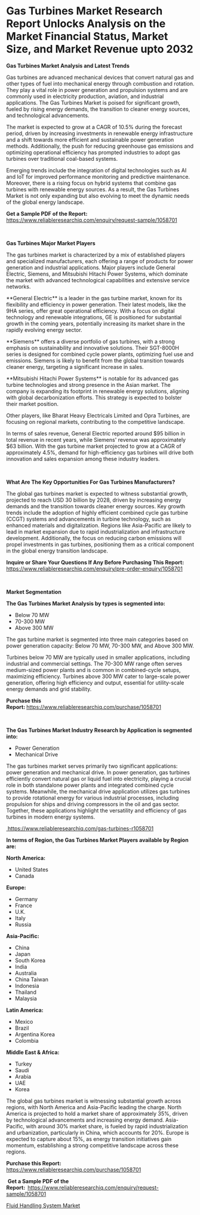 <p><h1>Gas Turbines Market Research Report Unlocks Analysis on the Market Financial Status, Market Size, and Market Revenue upto 2032</h1></p><p><strong>Gas Turbines Market Analysis and Latest Trends</strong></p>
<p><p>Gas turbines are advanced mechanical devices that convert natural gas and other types of fuel into mechanical energy through combustion and rotation. They play a vital role in power generation and propulsion systems and are commonly used in electricity production, aviation, and industrial applications. The Gas Turbines Market is poised for significant growth, fueled by rising energy demands, the transition to cleaner energy sources, and technological advancements. </p><p>The market is expected to grow at a CAGR of 10.5% during the forecast period, driven by increasing investments in renewable energy infrastructure and a shift towards more efficient and sustainable power generation methods. Additionally, the push for reducing greenhouse gas emissions and optimizing operational efficiency has prompted industries to adopt gas turbines over traditional coal-based systems. </p><p>Emerging trends include the integration of digital technologies such as AI and IoT for improved performance monitoring and predictive maintenance. Moreover, there is a rising focus on hybrid systems that combine gas turbines with renewable energy sources. As a result, the Gas Turbines Market is not only expanding but also evolving to meet the dynamic needs of the global energy landscape.</p></p>
<p><strong>Get a Sample PDF of the Report:&nbsp;</strong> <a href="https://www.reliableresearchiq.com/enquiry/request-sample/1058701?utm_campaign=2273&utm_medium=2&utm_source=Github&utm_content=ia&utm_term=23022025&utm_id=gas-turbines">https://www.reliableresearchiq.com/enquiry/request-sample/1058701</a></p>
<p>&nbsp;</p>
<p><strong>Gas Turbines Major Market Players</strong></p>
<p><p>The gas turbines market is characterized by a mix of established players and specialized manufacturers, each offering a range of products for power generation and industrial applications. Major players include General Electric, Siemens, and Mitsubishi Hitachi Power Systems, which dominate the market with advanced technological capabilities and extensive service networks.</p><p>**General Electric** is a leader in the gas turbine market, known for its flexibility and efficiency in power generation. Their latest models, like the 9HA series, offer great operational efficiency. With a focus on digital technology and renewable integrations, GE is positioned for substantial growth in the coming years, potentially increasing its market share in the rapidly evolving energy sector.</p><p>**Siemens** offers a diverse portfolio of gas turbines, with a strong emphasis on sustainability and innovative solutions. Their SGT-8000H series is designed for combined cycle power plants, optimizing fuel use and emissions. Siemens is likely to benefit from the global transition towards cleaner energy, targeting a significant increase in sales.</p><p>**Mitsubishi Hitachi Power Systems** is notable for its advanced gas turbine technologies and strong presence in the Asian market. The company is expanding its footprint in renewable energy solutions, aligning with global decarbonization efforts. This strategy is expected to bolster their market position.</p><p>Other players, like Bharat Heavy Electricals Limited and Opra Turbines, are focusing on regional markets, contributing to the competitive landscape. </p><p>In terms of sales revenue, General Electric reported around $95 billion in total revenue in recent years, while Siemens' revenue was approximately $63 billion. With the gas turbine market projected to grow at a CAGR of approximately 4.5%, demand for high-efficiency gas turbines will drive both innovation and sales expansion among these industry leaders.</p></p>
<p>&nbsp;</p>
<p><strong>What Are The Key Opportunities For Gas Turbines Manufacturers?</strong></p>
<p><p>The global gas turbines market is expected to witness substantial growth, projected to reach USD 30 billion by 2028, driven by increasing energy demands and the transition towards cleaner energy sources. Key growth trends include the adoption of highly efficient combined cycle gas turbine (CCGT) systems and advancements in turbine technology, such as enhanced materials and digitalization. Regions like Asia-Pacific are likely to lead in market expansion due to rapid industrialization and infrastructure development. Additionally, the focus on reducing carbon emissions will propel investments in gas turbines, positioning them as a critical component in the global energy transition landscape.</p></p>
<p><strong>Inquire or Share Your Questions If Any Before Purchasing This Report:</strong> <a href="https://www.reliableresearchiq.com/enquiry/pre-order-enquiry/1058701?utm_campaign=2273&utm_medium=2&utm_source=Github&utm_content=ia&utm_term=23022025&utm_id=gas-turbines">https://www.reliableresearchiq.com/enquiry/pre-order-enquiry/1058701</a></p>
<p>&nbsp;</p>
<p><strong>Market Segmentation</strong></p>
<p><strong>The Gas Turbines Market Analysis by types is segmented into:</strong></p>
<p><ul><li>Below 70 MW</li><li>70-300 MW</li><li>Above 300 MW</li></ul></p>
<p><p>The gas turbine market is segmented into three main categories based on power generation capacity: Below 70 MW, 70-300 MW, and Above 300 MW. </p><p>Turbines below 70 MW are typically used in smaller applications, including industrial and commercial settings. The 70-300 MW range often serves medium-sized power plants and is common in combined-cycle setups, maximizing efficiency. Turbines above 300 MW cater to large-scale power generation, offering high efficiency and output, essential for utility-scale energy demands and grid stability.</p></p>
<p><strong>Purchase this Report:&nbsp;</strong><a href="https://www.reliableresearchiq.com/purchase/1058701?utm_campaign=2273&utm_medium=2&utm_source=Github&utm_content=ia&utm_term=23022025&utm_id=gas-turbines">https://www.reliableresearchiq.com/purchase/1058701</a></p>
<p>&nbsp;</p>
<p><strong>The Gas Turbines Market Industry Research by Application is segmented into:</strong></p>
<p><ul><li>Power Generation</li><li>Mechanical Drive</li></ul></p>
<p><p>The gas turbines market serves primarily two significant applications: power generation and mechanical drive. In power generation, gas turbines efficiently convert natural gas or liquid fuel into electricity, playing a crucial role in both standalone power plants and integrated combined cycle systems. Meanwhile, the mechanical drive application utilizes gas turbines to provide rotational energy for various industrial processes, including propulsion for ships and driving compressors in the oil and gas sector. Together, these applications highlight the versatility and efficiency of gas turbines in modern energy systems.</p></p>
<p><a href="https://www.reliableresearchiq.com/gas-turbines-r1058701?utm_campaign=2273&utm_medium=2&utm_source=Github&utm_content=ia&utm_term=23022025&utm_id=gas-turbines">&nbsp;https://www.reliableresearchiq.com/gas-turbines-r1058701</a></p>
<p><strong>In terms of Region, the Gas Turbines Market Players available by Region are:</strong></p>
<p>
    <p> <strong> North America: </strong>
        <ul>
            <li>United States</li>
            <li>Canada</li>
        </ul>
        </p> 
    <p> <strong> Europe: </strong>
        <ul>
            <li>Germany</li>
            <li>France</li>
            <li>U.K.</li>
            <li>Italy</li>
            <li>Russia</li>
        </ul>
        </p> 
    <p> <strong> Asia-Pacific: </strong>
        <ul>
            <li>China</li>
            <li>Japan</li>
            <li>South Korea</li>
            <li>India</li>
            <li>Australia</li>
            <li>China Taiwan</li>
            <li>Indonesia</li>
            <li>Thailand</li>
            <li>Malaysia</li>
        </ul>
        </p> 
    <p> <strong> Latin America: </strong>
        <ul>
            <li>Mexico</li>
            <li>Brazil</li>
            <li>Argentina Korea</li>
            <li>Colombia</li>
        </ul>
        </p> 
    <p> <strong> Middle East & Africa: </strong>
        <ul>
            <li>Turkey</li>
            <li>Saudi</li>
            <li>Arabia</li>
            <li>UAE</li>
            <li>Korea</li>
        </ul>
    </p>
    </p>
<p><p>The global gas turbines market is witnessing substantial growth across regions, with North America and Asia-Pacific leading the charge. North America is projected to hold a market share of approximately 35%, driven by technological advancements and increasing energy demand. Asia-Pacific, with around 30% market share, is fueled by rapid industrialization and urbanization, particularly in China, which accounts for 20%. Europe is expected to capture about 15%, as energy transition initiatives gain momentum, establishing a strong competitive landscape across these regions.</p></p>
<p><strong>Purchase this Report: </strong><a href="https://www.reliableresearchiq.com/purchase/1058701?utm_campaign=2273&utm_medium=2&utm_source=Github&utm_content=ia&utm_term=23022025&utm_id=gas-turbines">https://www.reliableresearchiq.com/purchase/1058701</a></p>
<p>&nbsp;<strong>Get a Sample PDF of the Report:&nbsp;&nbsp;</strong><a href="https://www.reliableresearchiq.com/enquiry/request-sample/1058701?utm_campaign=2273&utm_medium=2&utm_source=Github&utm_content=ia&utm_term=23022025&utm_id=gas-turbines">https://www.reliableresearchiq.com/enquiry/request-sample/1058701</a></p>
<p><strong></strong></p>
<p><p><a href="https://github.com/jeastefanowicz7816/Market-Research-Report-List-1/blob/main/fluid-handling-system-market.md?utm_campaign=2273&utm_medium=2&utm_source=Github&utm_content=ia&utm_term=23022025&utm_id=gas-turbines">Fluid Handling System Market</a></p></p>